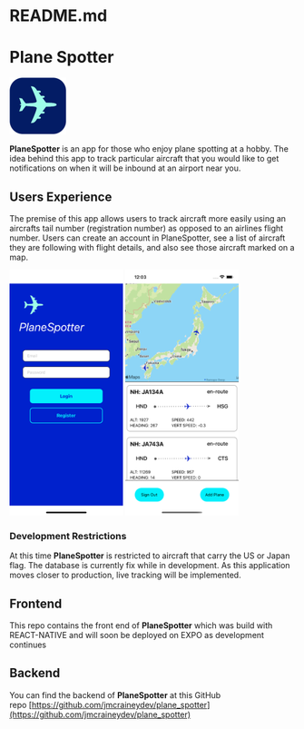 # README.md

# Plane Spotter

<img src="./assets/plane.png" alt="app icon" width="100"/>

**PlaneSpotter** is an app for those who enjoy plane spotting at a hobby. The idea behind this app to track particular aircraft that you would like to get notifications on when it will be inbound at an airport near you.

## **Users Experience**

The premise of this app allows users to track aircraft more easily using an aircrafts tail number (registration number) as opposed to an airlines flight number. Users can create an account in PlaneSpotter, see a list of aircraft they are following with flight details, and also see those aircraft marked on a map.

<img src="./assets/Planespotter_Login_screen.png" alt="app login screen" width="200"/> <img src="./assets/Planespotter_Map_screen.png" alt="app user screen" width="200"/>

### **Development Restrictions**

At this time **PlaneSpotter** is restricted to aircraft that carry the US or Japan flag. The database is currently fix while in development. As this application moves closer to production, live tracking will be implemented.

## **Frontend**

This repo contains the front end of **PlaneSpotter** which was build with REACT-NATIVE and will soon be deployed on EXPO as development continues

## **Backend**

You can find the backend of **PlaneSpotter** at this GitHub repo [https://github.com/jmcraineydev/plane_spotter](https://github.com/jmcraineydev/plane_spotter)
